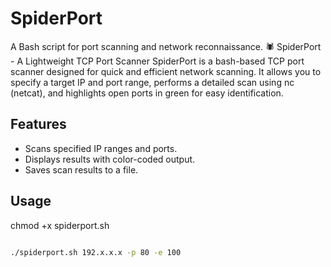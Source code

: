 # SpiderPort
A Bash script for port scanning and network reconnaissance.
🕷️ SpiderPort  - A Lightweight TCP Port Scanner
SpiderPort is a bash-based TCP port scanner designed for quick and efficient network scanning. It allows you to specify a target IP and port range, performs a detailed scan using nc (netcat), and highlights open ports in green for easy identification.

## Features
- Scans specified IP ranges and ports.
- Displays results with color-coded output.
- Saves scan results to a file.

## Usage


chmod +x spiderport.sh

```bash

./spiderport.sh 192.x.x.x -p 80 -e 100


 
